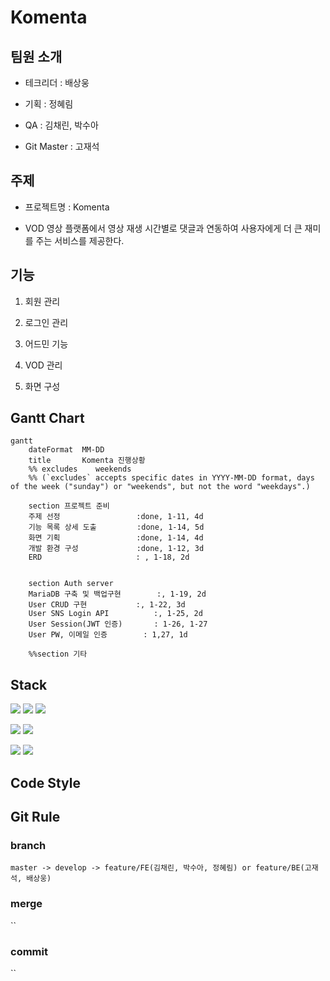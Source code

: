 # Komenta


## 팀원 소개

* 테크리더 : 배상웅

* 기획 : 정혜림

* QA : 김채린, 박수아

* Git Master : 고재석


## 주제

* 프로젝트명 : Komenta

* VOD 영상 플랫폼에서 영상 재생 시간별로 댓글과 연동하여 사용자에게 더 큰 재미를 주는 서비스를 제공한다.

## 기능

1. 회원 관리

2. 로그인 관리

3. 어드민 기능

4. VOD 관리

5. 화면 구성


## Gantt Chart

```mermaid
gantt
    dateFormat  MM-DD
    title       Komenta 진행상황
    %% excludes    weekends
    %% (`excludes` accepts specific dates in YYYY-MM-DD format, days of the week ("sunday") or "weekends", but not the word "weekdays".)

    section 프로젝트 준비
    주제 선정				  :done, 1-11, 4d
    기능 목록 상세 도출			:done, 1-14, 5d
    화면 기획				  :done, 1-14, 4d
    개발 환경 구성             :done, 1-12, 3d
    ERD                     : , 1-18, 2d
    
    
    section Auth server
    MariaDB 구축 및 백업구현     	 :, 1-19, 2d
    User CRUD 구현 		   :, 1-22, 3d
    User SNS Login API          :, 1-25, 2d
    User Session(JWT 인증)       : 1-26, 1-27
    User PW, 이메일 인증        : 1,27, 1d
    
    %%section 기타
```

## Stack

<img src="https://img.shields.io/badge/Spring-success?style=flat-square&logo=Spring&logoColor=white"/></a> 
<img src="https://img.shields.io/badge/IntelliJ-9cf?style=flat-square&logo=intelliJ IDEA&logoColor=white"/></a>
<img src="https://img.shields.io/badge/Gradle-inactive?style=flat-square&logo=Gradle&logoColor=white"/></a>

<img src="https://img.shields.io/badge/Vue.js-green?style=flat-square&logo=Vue.js&logoColor=white"/></a> 
<img src="https://img.shields.io/badge/VSCode-informational?style=flat-square&logo=Visual Studio Code&logoColor=white"/></a>

<img src="https://img.shields.io/badge/MariaDB-informational?style=flat-square&logo=MariaDB&logoColor=white"/></a>
<img src="https://img.shields.io/badge/Docker-informational?style=flat-square&logo=Docker&logoColor=white"/></a>

## Code Style



## Git Rule

### branch

`master -> develop -> feature/FE(김채린, 박수아, 정혜림) or feature/BE(고재석, 배상웅)`

### merge

``

### commit

``

